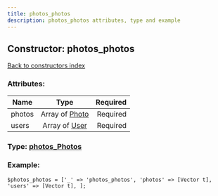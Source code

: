 ```yaml
---
title: photos_photos
description: photos_photos attributes, type and example
---
```

## Constructor: photos\_photos  
[Back to constructors index](index.md)



### Attributes:

| Name     |    Type       | Required |
|----------|:-------------:|---------:|
|photos|Array of [Photo](../types/Photo.md) | Required|
|users|Array of [User](../types/User.md) | Required|



### Type: [photos\_Photos](../types/photos_Photos.md)


### Example:

```
$photos_photos = ['_' => 'photos_photos', 'photos' => [Vector t], 'users' => [Vector t], ];
```  

